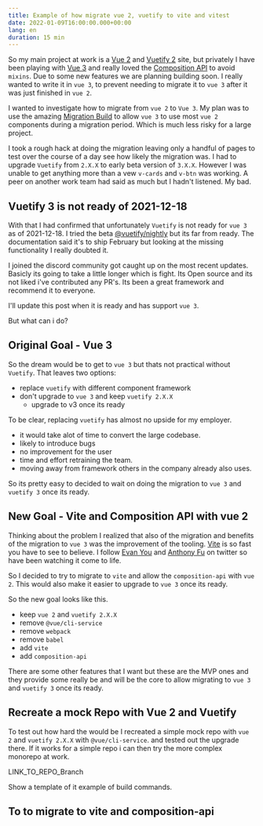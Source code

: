 ```yaml
---
title: Example of how migrate vue 2, vuetify to vite and vitest
date: 2022-01-09T16:00:00.000+00:00
lang: en
duration: 15 min
---
```


So my main project at work is a [Vue 2](https://vuejs.org/) and [Vuetify 2](https://vuetifyjs.com/) site, but privately I have been playing with [Vue 3](https://vuejs.org/) and really loved the [Composition API](https://staging.vuejs.org/guide/introduction.html#api-styles) to avoid `mixins`. Due to some new features we are planning building soon. I really wanted to write it in `vue 3`, to prevent needing to migrate it to `vue 3` after it was just finished in `vue 2`.

I wanted to investigate how to migrate from `vue 2` to `Vue 3`. My plan was to use the amazing [Migration Build](https://v3.vuejs.org/guide/migration/migration-build.html) to allow `vue 3` to use most `vue 2` components  during a migration period. Which is much less risky for a large project.

I took a rough hack at doing the migration leaving only a handful of pages to test over the course of a day see how likely the migration was. I had to upgrade `Vuetify` from `2.X.X` to early beta version of `3.X.X`. However I was unable to get anything more than a vew `v-cards` and `v-btn` was working. A peer on another work team had said as much but I hadn't listened. My bad.

## Vuetify 3 is not ready of 2021-12-18

With that I had confirmed that unfortunately `Vuetify` is not ready for `vue 3` as of 2021-12-18. I tried the beta [@vuetify/nightly](https://www.npmjs.com/package/@vuetify/nightly) but its far from ready. The documentation said it's to ship February but looking at the missing functionality I really doubted it.

I joined the discord community got caught up on the most recent updates. Basicly its going to take a little longer which is fight. Its Open source and its not liked i've contributed any PR's. Its been a great framework and recommend it to everyone.

I'll update this post when it is ready and has support `vue 3`.

But what can i do?

## Original Goal - Vue 3

So the dream would be to get to `vue 3` but thats not practical without `Vuetify`.  That leaves two options:

- replace `vuetify` with different component framework
- don't upgrade to `vue 3` and keep `vuetify 2.X.X`
  - upgrade to v3 once its ready

To be clear, replacing `vuetify` has almost no upside for my employer.

- it would take alot of time to convert the large codebase.
- likely to introduce bugs
- no improvement for the user
- time and effort retraining the team.
- moving away from framework others in the company already also uses.

So its pretty easy to decided to wait on doing the migration to `vue 3` and `vuetify 3` once its ready.

## New Goal - Vite and Composition API with vue 2

Thinking about the problem I realized that also of the migration and benefits of the migration to `vue 3` was the improvement of the tooling. [Vite](https://vitejs.dev/guide/why.html) is so fast you have to see to believe. I follow [Evan You](https://twitter.com/youyuxi) and [Anthony Fu](https://twitter.com/antfu7) on twitter so have been watching it come to life.

So I decided to try to migrate to `vite` and allow the `composition-api` with `vue 2`. This would also make it easier to upgrade to `vue 3` once its ready.

So the new goal looks like this.

- keep `vue 2` and `vuetify 2.X.X`
- remove `@vue/cli-service`
- remove `webpack`
- remove `babel`
- add `vite`
- add `composition-api`

There are some other features that I want but these are the MVP ones and they provide some really be and will be the core to allow migrating to `vue 3` and `vuetify 3` once its ready.

## Recreate a mock Repo with Vue 2 and Vuetify

To test out how hard the would be I recreated a simple mock repo with `vue 2` and `vuetify 2.X.X` with `@vue/cli-service`. and tested out the upgrade there.  If it works for a simple repo i can then try the more complex  monorepo at work.

LINK_TO_REPO_Branch

Show a template of it example of build commands.

## To to migrate to vite and composition-api
